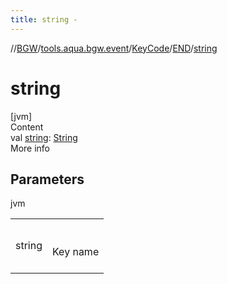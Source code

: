 ```yaml
---
title: string -
---
```

//[BGW](../../../../index.md)/[tools.aqua.bgw.event](../../index.md)/[KeyCode](../index.md)/[END](index.md)/[string](string.md)



# string  
[jvm]  
Content  
val [string](string.md): [String](https://kotlinlang.org/api/latest/jvm/stdlib/kotlin/-string/index.html)  
More info  


## Parameters  
  
jvm  
  
| | |
|---|---|
| <a name="tools.aqua.bgw.event/KeyCode.END/string/#/PointingToDeclaration/"></a>string| <a name="tools.aqua.bgw.event/KeyCode.END/string/#/PointingToDeclaration/"></a><br><br>Key name<br><br>|
  
  



